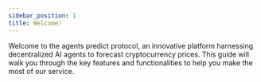 ```yaml
---
sidebar_position: 1
title: Welcome!
---
```


Welcome to the agents predict protocol, an innovative platform harnessing decentralized AI agents to forecast cryptocurrency prices. This guide will walk you through the key features and functionalities to help you make the most of our service.